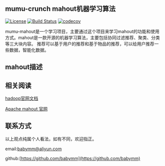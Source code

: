 ## mumu-crunch mahout机器学习算法

[![License](https://img.shields.io/badge/License-Apache%202.0-blue.svg)](https://github.com/mumuhadoop/mumu-mahout/blob/master/LICENSE)
[![Build Status](https://travis-ci.org/mumuhadoop/mumu-mahout.svg?branch=master)](https://travis-ci.org/mumuhadoop/mumu-mahout)
[![codecov](https://codecov.io/gh/mumuhadoop/mumu-mahout/branch/master/graph/badge.svg)](https://codecov.io/gh/mumuhadoop/mumu-mahout)

mumu-mahout是一个学习项目，主要通过这个项目来学习mahout的功能和使用方式。mahout是一款开源的机器学习算法，主要包括协同过滤推荐、聚类、分类等三大块内容。
推荐可以基于用户的推荐和基于物品的推荐，可以给用户推荐一些数据，智能化数据。


## mahout描述




## 相关阅读

[hadoop官网文档](http://hadoop.apache.org)

[Apache mahout 官网](http://mahout.apache.org/)

## 联系方式

以上观点纯属个人看法，如有不同，欢迎指正。

email:<babymm@aliyun.com>

github:[https://github.com/babymm](https://github.com/babymm)